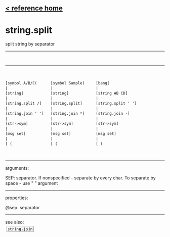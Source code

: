 [< reference home](index.html)
---

# string.split


split string by separator

---

<br>


---


```


[symbol A/B/C(      [symbol Sample(     [bang(
|                   |                   |
[string]            [string]            [string AB CD]
|                   |                   |
[string.split /]    [string.split]      [string.split ' ']
|                   |                   |
[string.join ' ']   [string.join *]     [string.join -]
|                   |                   |
[str->sym]          [str->sym]          [str->sym]
|                   |                   |
[msg set]           [msg set]           [msg set]
|                   |                   |
[ (                 [ (                 [ (

            
```

---
arguments:

SEP: separator. If nonspecified - separate by every char.
            To separate by space - use &#34; &#34; argument<br>

---
properties:

@sep: separator<br>

---
see also:<br>
[![string.join](img/object_string.join.png)](string.join.html)
